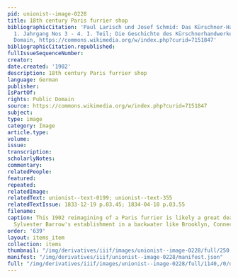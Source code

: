 ```yaml
---
pid: unionist--image-0228
title: 18th century Paris furrier shop
bibliographicCitation: 'Paul Larisch und Josef Schmid: Das Kürschner-Handwerk, Paris,
  1. Jahrgang Nos 3 - 4. I. Teil; Die Geschichte des Kürschnerhandwerkes, S. 49, Public
  Domain, https://commons.wikimedia.org/w/index.php?curid=7151847'
bibliographicCitation.republished: 
fullIssueSequenceNumber: 
creator: 
date.created: '1902'
description: 18th century Paris furrier shop
language: German
publisher: 
IsPartOf: 
rights: Public Domain
source: https://commons.wikimedia.org/w/index.php?curid=7151847
subject: 
type: image
category: Image
article.type: 
volume: 
issue: 
transcription: 
scholarlyNotes: 
commentary: 
relatedPeople: 
featured: 
repeated: 
relatedImage: 
relatedText: unionist--text-0199; unionist--text-355
relatedTextIssue: 1833-12-19 p.03.45; 1834-04-10 p.03.55
filename: 
caption: This 1902 reimagining of a Paris furrier is likely a great deal fancier than
  Sylvester Barrow's establishment in a backwater like Brooklyn, Connecticut!
order: '639'
layout: items_item
collection: items
thumbnail: "/img/derivatives/iiif/images/unionist--image-0228/full/250,/0/default.jpg"
manifest: "/img/derivatives/iiif/unionist--image-0228/manifest.json"
full: "/img/derivatives/iiif/images/unionist--image-0228/full/1140,/0/default.jpg"
---
```

